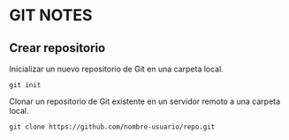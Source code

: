 # GIT NOTES

## Crear repositorio

Inicializar un nuevo repositorio de Git en una carpeta local.

```
git init
```

Clonar un repositorio de Git existente en un servidor remoto a una carpeta local.

```
git clone https://github.com/nombre-usuario/repo.git
```
